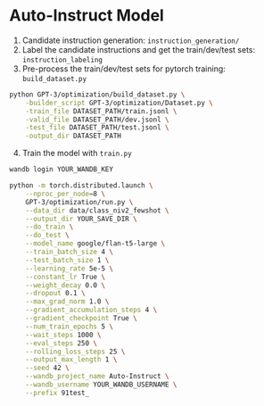 # Auto-Instruct Model

1. Candidate instruction generation: `instruction_generation/`
2. Label the candidate instructions and get the train/dev/test sets: `instruction_labeling`
3. Pre-process the train/dev/test sets for pytorch training: `build_dataset.py`
```bash
python GPT-3/optimization/build_dataset.py \
    -builder_script GPT-3/optimization/Dataset.py \
    -train_file DATASET_PATH/train.jsonl \
    -valid_file DATASET_PATH/dev.jsonl \
    -test_file DATASET_PATH/test.jsonl \
    -output_dir DATASET_PATH
```
4. Train the model with `train.py`
```bash
wandb login YOUR_WANDB_KEY

python -m torch.distributed.launch \
    --nproc_per_node=8 \
    GPT-3/optimization/run.py \
    --data_dir data/class_niv2_fewshot \
    --output_dir YOUR_SAVE_DIR \
    --do_train \
    --do_test \
    --model_name google/flan-t5-large \
    --train_batch_size 4 \
    --test_batch_size 1 \
    --learning_rate 5e-5 \
    --constant_lr True \
    --weight_decay 0.0 \
    --dropout 0.1 \
    --max_grad_norm 1.0 \
    --gradient_accumulation_steps 4 \
    --gradient_checkpoint True \
    --num_train_epochs 5 \
    --wait_steps 1000 \
    --eval_steps 250 \
    --rolling_loss_steps 25 \
    --output_max_length 1 \
    --seed 42 \
    --wandb_project_name Auto-Instruct \
    --wandb_username YOUR_WANDB_USERNAME \
    --prefix 91test_
```

